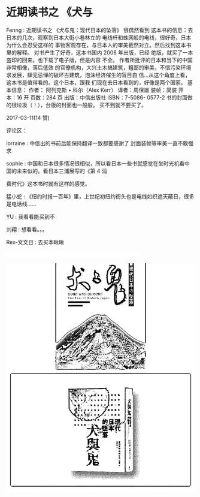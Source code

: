 # 近期读书之 《犬与

Fenng : 近期读书之 《犬与鬼：现代日本的坠落》 很偶然看到 这本书的信息：去日本的几次，观察到日本大街小巷林立的 电线杆和蛛网般的电线，很好奇，日本为什么会忍受这样的 事物客观存在，与日本人的审美截然对立。然后找到这本书 里的解释。 对书产生了好奇，这本书国内 2006 年出版，已经 绝版，就买了一本盗印的回来。也下载了电子版，但是内容 不全。 作者所批评的日本和当下的中国非常相像，落后低效 的官僚机构，大兴土木搞建筑，粗鄙的审美，不惜污染环境 求发展，肆无忌惮的破坏古建筑，泡沫经济催生的盲目自 信…从这个角度上看，这本书是值得看的。这个日本，跟我 们现在去日本看到的，好像是两个国家。 基本信息： 作者： 阿列克斯 • 科尔（Alex Kerr） 译者：周保雄 装帧：简装 开 本：16 开 页数：284 页 出版：中信出版社 ISBN：7-5086- 0577-2 书的封面做的很垃圾（！），台版的封面也一般般。 买不到就不要买了。

2017-03-11(14 赞)

评论区：

lorraine : 中信出的书前后能保持翻译一致都要感谢了 封面装帧等审美一直不敢强求

sophie : 中国和日本很多情况很相似，所以看日本一些书就感觉在坐时光机看中国的未来似的。看日本三浦展写的《第 4 消

费时代》这本书时就有这样的感觉。

猛小蛇 : 《纽约时报一百年》里，上世纪初纽约街头也是电线如织遮天蔽日，很多是电话线……

YU : 我看看能买到不

刘翔 : 想看看。。。

Rex-文文日 : 去买本瞅瞅

![image](img/Image_058.png)

![image](img/Image_059.png)